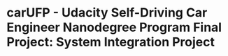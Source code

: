 # carUFP - Udacity Self-Driving Car Engineer Nanodegree Program Final Project: System Integration Project
